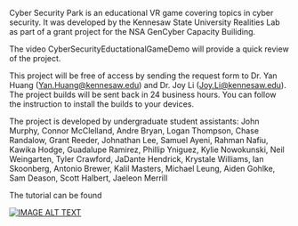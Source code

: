 Cyber Security Park is an educational VR game covering topics in cyber security. It was developed by the Kennesaw State University Realities Lab as part of a grant project for the NSA GenCyber Capacity Builiding. 

The video CyberSecurityEductationalGameDemo will provide a quick review of the project.

This project will be free of access by sending the request form to Dr. Yan Huang (Yan.Huang@kennesaw.edu) and Dr. Joy Li (Joy.Li@kennesaw.edu). The project builds will be sent back in 24 business hours. You can follow the instruction to install the builds to your devices.

The project is developed by undergraduate student assistants:
John Murphy, Connor McClelland, Andre Bryan, Logan Thompson, Chase Randalow, Grant Reeder, Johnathan Lee, Samuel Ayeni, Rahman Nafiu, Kawika Hodge, Guadalupe Ramirez, Phillip Yniguez, Kylie Nowokunski, Neil Weingarten, Tyler Crawford, JaDante Hendrick, Krystale Williams, Ian Skoonberg, Antonio Brewer, Kalil Masters, Michael Leung, Aiden Gohlke, Sam Deason, Scott Halbert, Jaeleon Merrill

The tutorial can be found

[![IMAGE ALT TEXT](http://img.youtube.com/vi/DObUimxGHMI/0.jpg)](http://www.youtube.com/watch?v=DObUimxGHMI "Cyber Security Park Tutorial")

 
